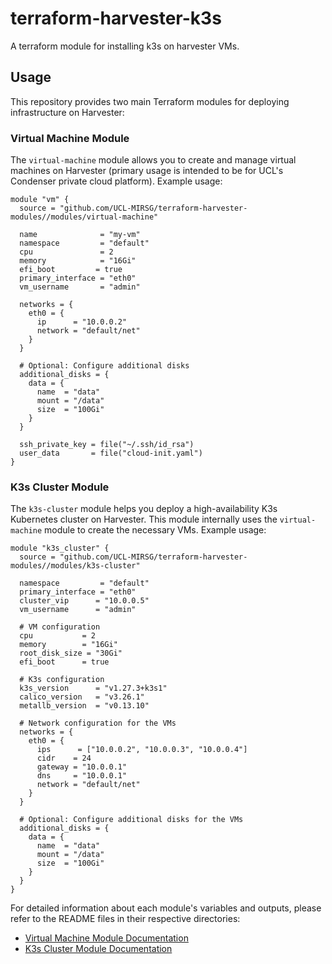 # terraform-harvester-k3s

A terraform module for installing k3s on harvester VMs.

## Usage

This repository provides two main Terraform modules for deploying infrastructure
on Harvester:

### Virtual Machine Module

The `virtual-machine` module allows you to create and manage virtual machines on
Harvester (primary usage is intended to be for UCL's Condenser private cloud
platform). Example usage:

```hcl
module "vm" {
  source = "github.com/UCL-MIRSG/terraform-harvester-modules//modules/virtual-machine"

  name              = "my-vm"
  namespace         = "default"
  cpu               = 2
  memory            = "16Gi"
  efi_boot         = true
  primary_interface = "eth0"
  vm_username       = "admin"

  networks = {
    eth0 = {
      ip      = "10.0.0.2"
      network = "default/net"
    }
  }

  # Optional: Configure additional disks
  additional_disks = {
    data = {
      name  = "data"
      mount = "/data"
      size  = "100Gi"
    }
  }

  ssh_private_key = file("~/.ssh/id_rsa")
  user_data       = file("cloud-init.yaml")
}
```

### K3s Cluster Module

The `k3s-cluster` module helps you deploy a high-availability K3s Kubernetes
cluster on Harvester. This module internally uses the `virtual-machine` module
to create the necessary VMs. Example usage:

```hcl
module "k3s_cluster" {
  source = "github.com/UCL-MIRSG/terraform-harvester-modules//modules/k3s-cluster"

  namespace         = "default"
  primary_interface = "eth0"
  cluster_vip      = "10.0.0.5"
  vm_username      = "admin"

  # VM configuration
  cpu           = 2
  memory        = "16Gi"
  root_disk_size = "30Gi"
  efi_boot      = true

  # K3s configuration
  k3s_version      = "v1.27.3+k3s1"
  calico_version   = "v3.26.1"
  metallb_version  = "v0.13.10"

  # Network configuration for the VMs
  networks = {
    eth0 = {
      ips      = ["10.0.0.2", "10.0.0.3", "10.0.0.4"]
      cidr    = 24
      gateway = "10.0.0.1"
      dns     = "10.0.0.1"
      network = "default/net"
    }
  }

  # Optional: Configure additional disks for the VMs
  additional_disks = {
    data = {
      name  = "data"
      mount = "/data"
      size  = "100Gi"
    }
  }
}
```

For detailed information about each module's variables and outputs, please refer
to the README files in their respective directories:

- [Virtual Machine Module Documentation](modules/virtual-machine/README.md)
- [K3s Cluster Module Documentation](modules/k3s-cluster/README.md)
